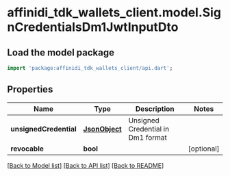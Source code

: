 # affinidi_tdk_wallets_client.model.SignCredentialsDm1JwtInputDto

## Load the model package

```dart
import 'package:affinidi_tdk_wallets_client/api.dart';
```

## Properties

| Name                   | Type                  | Description                       | Notes      |
| ---------------------- | --------------------- | --------------------------------- | ---------- |
| **unsignedCredential** | [**JsonObject**](.md) | Unsigned Credential in Dm1 format |
| **revocable**          | **bool**              |                                   | [optional] |

[[Back to Model list]](../README.md#documentation-for-models) [[Back to API list]](../README.md#documentation-for-api-endpoints) [[Back to README]](../README.md)

